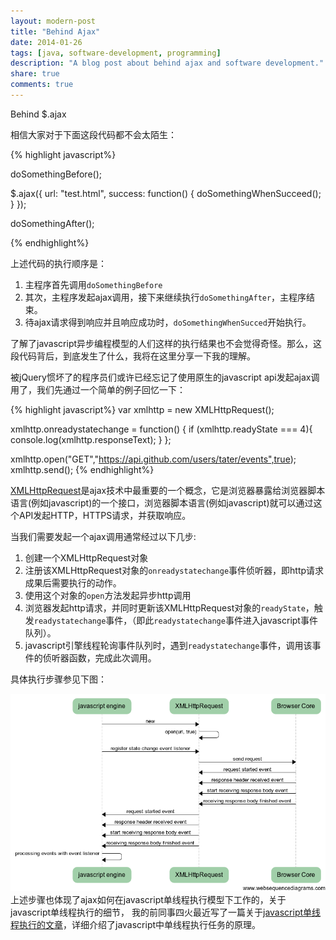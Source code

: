 ```yaml
---
layout: modern-post
title: "Behind Ajax"
date: 2014-01-26
tags: [java, software-development, programming]
description: "A blog post about behind ajax and software development."
share: true
comments: true
---
```


Behind $.ajax

相信大家对于下面这段代码都不会太陌生：

{% highlight javascript%}

doSomethingBefore();

$.ajax({
  url: "test.html",
  success: function() {
	doSomethingWhenSucceed();
  }
});

doSomethingAfter();

{% endhighlight%}

上述代码的执行顺序是：

1. 主程序首先调用`doSomethingBefore`
2. 其次，主程序发起ajax调用，接下来继续执行`doSomethingAfter`，主程序结束。
3. 待ajax请求得到响应并且响应成功时，`doSomethingWhenSucced`开始执行。

了解了javascript异步编程模型的人们这样的执行结果也不会觉得奇怪。那么，这段代码背后，到底发生了什么，我将在这里分享一下我的理解。


被jQuery惯坏了的程序员们或许已经忘记了使用原生的javascript api发起ajax调用了，我们先通过一个简单的例子回忆一下：

{% highlight javascript%}
var xmlhttp = new XMLHttpRequest();

xmlhttp.onreadystatechange = function() {
  if (xmlhttp.readyState === 4){
	console.log(xmlhttp.responseText);
  }
};

xmlhttp.open("GET","https://api.github.com/users/tater/events",true);
xmlhttp.send();
{% endhighlight%}

[XMLHttpRequest](http://en.wikipedia.org/wiki/XMLHttpRequest)是ajax技术中最重要的一个概念，它是浏览器暴露给浏览器脚本语言(例如javascript)的一个接口，浏览器脚本语言(例如javascript)就可以通过这个API发起HTTP，HTTPS请求，并获取响应。

当我们需要发起一个ajax调用通常经过以下几步:

1. 创建一个XMLHttpRequest对象
2. 注册该XMLHttpRequest对象的`onreadystatechange`事件侦听器，即http请求成果后需要执行的动作。
3. 使用这个对象的`open`方法发起异步http调用
4. 浏览器发起http请求，并同时更新该XMLHttpRequest对象的`readyState`，触发`readystatechange`事件，（即此`readystatechange`事件进入javascript事件队列）。
5. javascript引擎线程轮询事件队列时，遇到`readystatechange`事件，调用该事件的侦听器函数，完成此次调用。

具体执行步骤参见下图：

![Ajax workflow](/images/ajax-steps.png "Ajax workflow")
上述步骤也体现了ajax如何在javascript单线程执行模型下工作的，关于javascript单线程执行的细节，
我的前同事四火最近写了一篇关于[javascript单线程执行的文章](http://www.raychase.net/1968)，详细介绍了javascript中单线程执行任务的原理。
